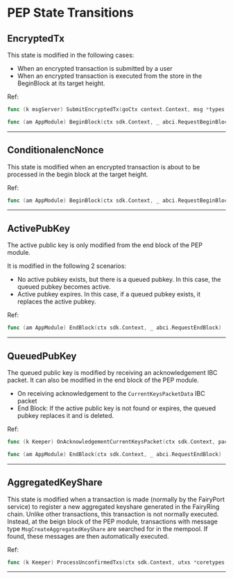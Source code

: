 # PEP State Transitions

## EncryptedTx

This state is modified in the following cases:

- When an encrypted transaction is submitted by a user
- When an encrypted transaction is executed from the store in the BeginBlock at its target height.

Ref:

```go
func (k msgServer) SubmitEncryptedTx(goCtx context.Context, msg *types.MsgSubmitEncryptedTx) (*types.MsgSubmitEncryptedTxResponse, error)

func (am AppModule) BeginBlock(ctx sdk.Context, _ abci.RequestBeginBlock)
```

---

## ConditionalencNonce

This state is modified when an encrypted transaction is about to be processed in the begin block at the target height.

Ref:

```go
func (am AppModule) BeginBlock(ctx sdk.Context, _ abci.RequestBeginBlock)
```

---

## ActivePubKey

The active public key is only modified from the end block of the PEP module.

It is modified in the following 2 scenarios:

- No active pubkey exists, but there is a queued pubkey. In this case, the queued pubkey becomes active.
- Active pubkey expires. In this case, if a queued pubkey exists, it replaces the active pubkey.

Ref:

```go
func (am AppModule) EndBlock(ctx sdk.Context, _ abci.RequestEndBlock) []abci.ValidatorUpdate
```

---

## QueuedPubKey

The queued public key is modified by receiving an acknowledgement IBC packet. It can also be modified in the end block of the PEP module.

- On receiving acknowledgement to the `CurrentKeysPacketData` IBC packet
- End Block: If the active public key is not found or expires, the queued pubkey replaces it and is deleted.

Ref:

```go
func (k Keeper) OnAcknowledgementCurrentKeysPacket(ctx sdk.Context, packet channeltypes.Packet, data types.CurrentKeysPacketData, ack channeltypes.Acknowledgement)

func (am AppModule) EndBlock(ctx sdk.Context, _ abci.RequestEndBlock) []abci.ValidatorUpdate
```

---

## AggregatedKeyShare

This state is modified when a transaction is made (normally by the FairyPort service) to register a new aggregated keyshare generated in the FairyRing chain. Unlike other transactions, this transaction is not normally executed. Instead, at the beign block of the PEP module, transactions with message type `MsgCreateAggregatedKeyShare` are searched for in the mempool. If found, these messages are then automatically executed.

Ref:

```go
func (k Keeper) ProcessUnconfirmedTxs(ctx sdk.Context, utxs *coretypes.ResultUnconfirmedTxs) error
```

---
